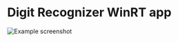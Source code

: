Digit Recognizer WinRT app 
==========================
![Example screenshot](https://raw.github.com/kimsk/DigitRecognizer/master/kimsk%2Bfsharp/WinRT-DigitRecognizer.PNG)
